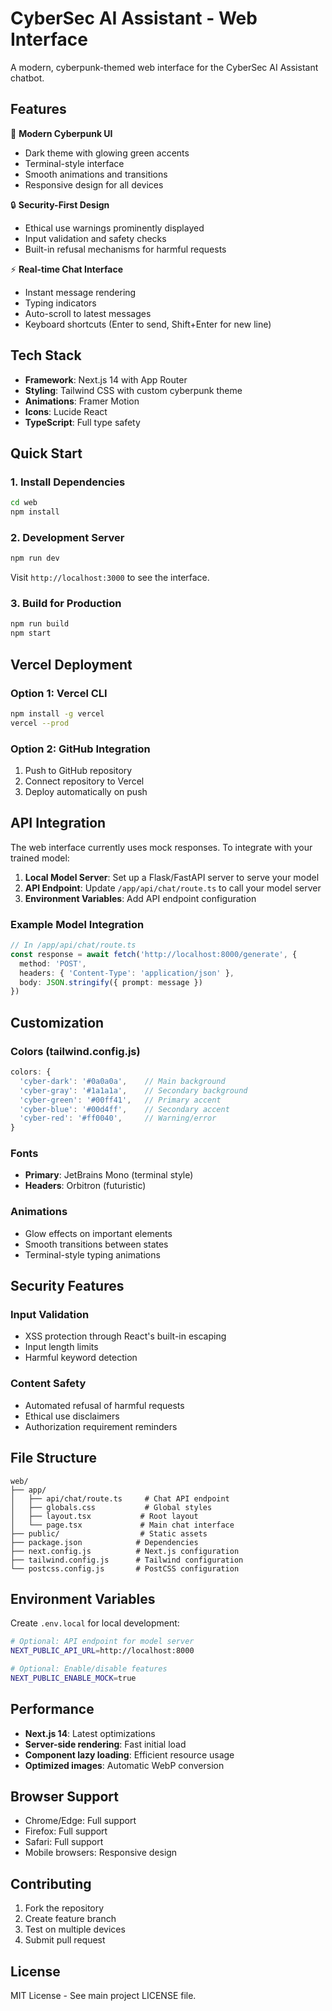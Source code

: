 # CyberSec AI Assistant - Web Interface

A modern, cyberpunk-themed web interface for the CyberSec AI Assistant chatbot.

## Features

🎨 **Modern Cyberpunk UI**
- Dark theme with glowing green accents
- Terminal-style interface
- Smooth animations and transitions
- Responsive design for all devices

🔒 **Security-First Design**
- Ethical use warnings prominently displayed
- Input validation and safety checks
- Built-in refusal mechanisms for harmful requests

⚡ **Real-time Chat Interface**
- Instant message rendering
- Typing indicators
- Auto-scroll to latest messages
- Keyboard shortcuts (Enter to send, Shift+Enter for new line)

## Tech Stack

- **Framework**: Next.js 14 with App Router
- **Styling**: Tailwind CSS with custom cyberpunk theme
- **Animations**: Framer Motion
- **Icons**: Lucide React
- **TypeScript**: Full type safety

## Quick Start

### 1. Install Dependencies
```bash
cd web
npm install
```

### 2. Development Server
```bash
npm run dev
```

Visit `http://localhost:3000` to see the interface.

### 3. Build for Production
```bash
npm run build
npm start
```

## Vercel Deployment

### Option 1: Vercel CLI
```bash
npm install -g vercel
vercel --prod
```

### Option 2: GitHub Integration
1. Push to GitHub repository
2. Connect repository to Vercel
3. Deploy automatically on push

## API Integration

The web interface currently uses mock responses. To integrate with your trained model:

1. **Local Model Server**: Set up a Flask/FastAPI server to serve your model
2. **API Endpoint**: Update `/app/api/chat/route.ts` to call your model server
3. **Environment Variables**: Add API endpoint configuration

### Example Model Integration
```typescript
// In /app/api/chat/route.ts
const response = await fetch('http://localhost:8000/generate', {
  method: 'POST',
  headers: { 'Content-Type': 'application/json' },
  body: JSON.stringify({ prompt: message })
})
```

## Customization

### Colors (tailwind.config.js)
```javascript
colors: {
  'cyber-dark': '#0a0a0a',    // Main background
  'cyber-gray': '#1a1a1a',    // Secondary background
  'cyber-green': '#00ff41',   // Primary accent
  'cyber-blue': '#00d4ff',    // Secondary accent
  'cyber-red': '#ff0040',     // Warning/error
}
```

### Fonts
- **Primary**: JetBrains Mono (terminal style)
- **Headers**: Orbitron (futuristic)

### Animations
- Glow effects on important elements
- Smooth transitions between states
- Terminal-style typing animations

## Security Features

### Input Validation
- XSS protection through React's built-in escaping
- Input length limits
- Harmful keyword detection

### Content Safety
- Automated refusal of harmful requests
- Ethical use disclaimers
- Authorization requirement reminders

## File Structure

```
web/
├── app/
│   ├── api/chat/route.ts     # Chat API endpoint
│   ├── globals.css           # Global styles
│   ├── layout.tsx           # Root layout
│   └── page.tsx             # Main chat interface
├── public/                  # Static assets
├── package.json            # Dependencies
├── next.config.js          # Next.js configuration
├── tailwind.config.js      # Tailwind configuration
└── postcss.config.js       # PostCSS configuration
```

## Environment Variables

Create `.env.local` for local development:
```bash
# Optional: API endpoint for model server
NEXT_PUBLIC_API_URL=http://localhost:8000

# Optional: Enable/disable features
NEXT_PUBLIC_ENABLE_MOCK=true
```

## Performance

- **Next.js 14**: Latest optimizations
- **Server-side rendering**: Fast initial load
- **Component lazy loading**: Efficient resource usage
- **Optimized images**: Automatic WebP conversion

## Browser Support

- Chrome/Edge: Full support
- Firefox: Full support
- Safari: Full support
- Mobile browsers: Responsive design

## Contributing

1. Fork the repository
2. Create feature branch
3. Test on multiple devices
4. Submit pull request

## License

MIT License - See main project LICENSE file.
